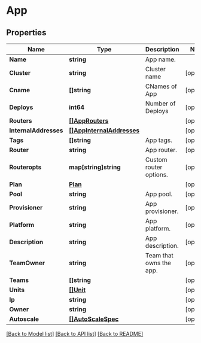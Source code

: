 # App

## Properties
Name | Type | Description | Notes
------------ | ------------- | ------------- | -------------
**Name** | **string** | App name. | 
**Cluster** | **string** | Cluster name | [optional] 
**Cname** | **[]string** | CNames of App | [optional] 
**Deploys** | **int64** | Number of Deploys | [optional] 
**Routers** | [**[]AppRouters**](App_routers.md) |  | [optional] 
**InternalAddresses** | [**[]AppInternalAddresses**](App_internalAddresses.md) |  | [optional] 
**Tags** | **[]string** | App tags. | [optional] 
**Router** | **string** | App router. | [optional] 
**Routeropts** | **map[string]string** | Custom router options. | [optional] 
**Plan** | [**Plan**](Plan.md) |  | [optional] 
**Pool** | **string** | App pool. | [optional] 
**Provisioner** | **string** | App provisioner. | [optional] 
**Platform** | **string** | App platform. | [optional] 
**Description** | **string** | App description. | [optional] 
**TeamOwner** | **string** | Team that owns the app. | [optional] 
**Teams** | **[]string** |  | [optional] 
**Units** | [**[]Unit**](Unit.md) |  | [optional] 
**Ip** | **string** |  | [optional] 
**Owner** | **string** |  | [optional] 
**Autoscale** | [**[]AutoScaleSpec**](AutoScaleSpec.md) |  | [optional] 

[[Back to Model list]](../README.md#documentation-for-models) [[Back to API list]](../README.md#documentation-for-api-endpoints) [[Back to README]](../README.md)


